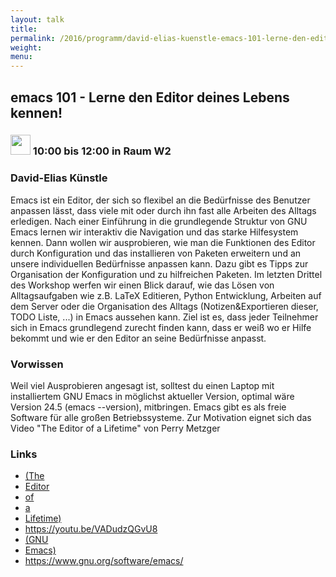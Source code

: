 ```yaml
---
layout: talk
title:
permalink: /2016/programm/david-elias-kuenstle-emacs-101-lerne-den-editor-deines-lebens-kennen/
weight:
menu:
---
```

## emacs 101 - Lerne den Editor deines Lebens kennen!

### <img height = "32" src="../../../images/workshop.svg"> 10:00 bis 12:00 in Raum W2

### David-Elias Künstle

Emacs ist ein Editor, der sich so flexibel an die Bedürfnisse des Benutzer anpassen lässt, dass viele mit oder durch ihn fast alle Arbeiten des Alltags erledigen.   Nach einer Einführung in die grundlegende Struktur von GNU Emacs lernen wir interaktiv die Navigation und das starke Hilfesystem kennen.  Dann wollen wir ausprobieren, wie man die Funktionen des Editor durch Konfiguration und das installieren von Paketen erweitern und an unsere individuellen Bedürfnisse anpassen kann. Dazu gibt es Tipps zur Organisation der Konfiguration und zu hilfreichen Paketen.  Im letzten Drittel des Workshop werfen wir einen Blick darauf, wie das Lösen von Alltagsaufgaben wie z.B. LaTeX Editieren, Python Entwicklung, Arbeiten auf dem Server oder die Organisation des Alltags (Notizen&Exportieren dieser, TODO Liste, ...) in Emacs aussehen kann.  Ziel ist es, dass jeder Teilnehmer sich in Emacs grundlegend zurecht finden kann, dass er weiß wo er Hilfe bekommt und wie er den Editor an seine Bedürfnisse anpasst. 

### Vorwissen

Weil viel Ausprobieren angesagt ist, solltest du einen Laptop mit installiertem GNU Emacs in möglichst aktueller Version, optimal wäre Version 24.5 (emacs --version), mitbringen. Emacs gibt es als freie Software für alle großen Betriebssysteme.   Zur Motivation eignet sich das Video "The Editor of a Lifetime"  von Perry Metzger

### Links

- <a href="(The" target="_blank">(The</a>
- <a href="Editor" target="_blank">Editor</a>
- <a href="of" target="_blank">of</a>
- <a href="a" target="_blank">a</a>
- <a href="Lifetime)" target="_blank">Lifetime)</a>
- <a href="https://youtu.be/VADudzQGvU8" target="_blank">https://youtu.be/VADudzQGvU8</a>
- <a href="(GNU" target="_blank">(GNU</a>
- <a href="Emacs)" target="_blank">Emacs)</a>
- <a href="https://www.gnu.org/software/emacs/" target="_blank">https://www.gnu.org/software/emacs/</a>
